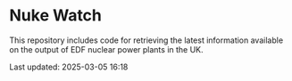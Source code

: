 # Nuke Watch

This repository includes code for retrieving the latest information available on the output of EDF nuclear power plants in the UK.

Last updated: 2025-03-05 16:18